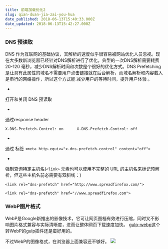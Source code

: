 ```yaml
---
title: 前端加载优化2
slug: qian-duan-jia-zai-you-hua
date_published: 2018-06-13T15:40:33.000Z
date_updated: 2018-06-13T15:42:27.000Z
---
```


### DNS 预读取

DNS 作为互联网的基础协议，其解析的速度似乎很容易被网站优化人员忽视。现在大多数新浏览器已经针对DNS解析进行了优化，典型的一次DNS解析需要耗费 20-120 毫秒，减少DNS解析时间和次数是个很好的优化方式。DNS Prefetching 是让具有此属性的域名不需要用户点击链接就在后台解析，而域名解析和内容载入是串行的网络操作，所以这个方式能 减少用户的等待时间，提升用户体验 。

- 
打开和关闭 DNS 预读取

- 
通过response header

`X-DNS-Prefetch-Control: on      X-DNS-Prefetch-Control: off`

- 
通过 标签
`<meta http-equiv="x-dns-prefetch-control" content="off">`

- 
强制查询特定主机名(`<link>` 元素也可以使用不完整的 URL 的主机名来标记预解析，但这些主机名前必需要有双斜线：)

`<link rel="dns-prefetch" href="http://www.spreadfirefox.com/">`

`<link rel="dns-prefetch" href="//www.spreadfirefox.com">`

### WebP图片格式

WebP是Google新推出的影像技术，它可让网页图档有效进行压缩，同时又不影响图片格式兼容与实际清晰度，进而让整体网页下载速度加快。
[gulp-webp](https://github.com/sindresorhus/gulp-webp)这个转WebP的gulp插件还是蛮好用的。

不过WebP的图像格式，在浏览器上面兼容还不够好。
![](/content/images/2018/06/QQ--20180613234153.png)

